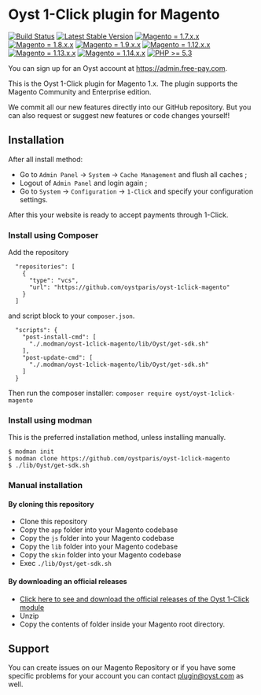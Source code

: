 # Oyst 1-Click plugin for Magento

[![Build Status](https://travis-ci.org/oystparis/oyst-1click-magento.svg?branch=master)](https://travis-ci.org/oystparis/oyst-1click-magento)
[![Latest Stable Version](https://img.shields.io/badge/latest-0.2.0-green.svg)](https://github.com/oystparis/oyst-1click-magento/releases)
[![Magento = 1.7.x.x](https://img.shields.io/badge/magento-1.7-blue.svg)](#)
[![Magento = 1.8.x.x](https://img.shields.io/badge/magento-1.8-blue.svg)](#)
[![Magento = 1.9.x.x](https://img.shields.io/badge/magento-1.9-blue.svg)](#)
[![Magento = 1.12.x.x](https://img.shields.io/badge/magento-1.12-blue.svg)](#)
[![Magento = 1.13.x.x](https://img.shields.io/badge/magento-1.13-blue.svg)](#)
[![Magento = 1.14.x.x](https://img.shields.io/badge/magento-1.14-blue.svg)](#)
[![PHP >= 5.3](https://img.shields.io/badge/php-%3E=5.3-green.svg)](#)

You can sign up for an Oyst account at https://admin.free-pay.com.

This is the Oyst 1-Click plugin for Magento 1.x.
The plugin supports the Magento Community and Enterprise edition.

We commit all our new features directly into our GitHub repository.
But you can also request or suggest new features or code changes yourself!

## Installation

After all install method:
- Go to `Admin Panel` -> `System` -> `Cache Management` and flush all caches ;
- Logout of `Admin Panel` and login again ;
- Go to `System` -> `Configuration` -> `1-Click` and specify your configuration settings.

After this your website is ready to accept payments through 1-Click.

### Install using Composer

Add the repository
```
  "repositories": [
    {
      "type": "vcs",
      "url": "https://github.com/oystparis/oyst-1click-magento"
    }
  ]
```
and script block to your ```composer.json```.
```
  "scripts": {
    "post-install-cmd": [
      "./.modman/oyst-1click-magento/lib/Oyst/get-sdk.sh"
    ],
    "post-update-cmd": [
      "./.modman/oyst-1click-magento/lib/Oyst/get-sdk.sh"
    ]
  }
```
Then run the composer installer: `composer require oyst/oyst-1click-magento`

### Install using modman

This is the preferred installation method, unless installing manually.
```
$ modman init
$ modman clone https://github.com/oystparis/oyst-1click-magento
$ ./lib/Oyst/get-sdk.sh
```

### Manual installation

#### By cloning this repository

* Clone this repository
* Copy the `app` folder into your Magento codebase
* Copy the `js` folder into your Magento codebase
* Copy the `lib` folder into your Magento codebase
* Copy the `skin` folder into your Magento codebase
* Exec `./lib/Oyst/get-sdk.sh`

#### By downloading an official releases

* [Click here to see and download the official releases of the Oyst 1-Click module](https://github.com/oystparis/oyst-1click-magento/releases)
* Unzip
* Copy the contents of folder inside your Magento root directory.

## Support

You can create issues on our Magento Repository or if you have some specific problems for your account you can contact <a href="mailto:plugin@oyst.com">plugin@oyst.com</a> as well.
